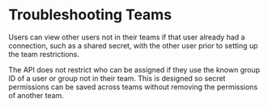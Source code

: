 [title]: # (Troubleshooting Teams)
[tags]: # (XXX)
[priority]: # (50)

# Troubleshooting Teams

Users can view other users not in their teams if that user already had a connection, such as a shared secret, with the other user prior to setting up the team restrictions.

The API does not restrict who can be assigned if they use the known group ID of a user or group not in their team. This is designed so secret permissions can be saved across teams without removing the permissions of another team.
